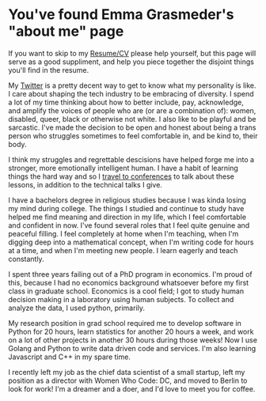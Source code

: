 # You've found Emma Grasmeder's "about me" page

If you want to skip to my [Resume/CV](https://github.com/emmagras/about/blob/master/cv.md) please help yourself, but this page will serve as a good suppliment, and help you piece together the disjoint things you'll find in the resume.

My [Twitter](https://twitter.com/emma_gras) is a pretty decent way to get to know what my personality is like. I care about shaping the tech industry to be embracing of diversity. I spend a lot of my time thinking about how to better include, pay, acknowledge, and amplify the voices of people who are (or are a combination of): women, disabled, queer, black or otherwise not white. I also like to be playful and be sarcastic. I've made the decision to be open and honest about being a trans person who struggles sometimes to feel comfortable in, and be kind to, their body.

I think my struggles and regrettable descisions have helped forge me into a stronger, more emotionally intelligent human. I have a habit of learning things the hard way and so I [travel to conferences](https://github.com/emmagras/about/blob/master/speaking-engagements.md) to talk about these lessons, in addition to the technical talks I give.

I have a bachelors degree in religious studies because I was kinda losing my mind during college. The things I studied and continue to study have helped me find meaning and direction in my life, which I feel comfortable and confident in now. I've found several roles that I feel quite genuine and peaceful filling. I feel completely at home when I'm teaching, when I'm digging deep into a mathematical concept, when I'm writing code for hours at a time, and when I'm meeting new people. I learn eagerly and teach constantly. 

I spent three years failing out of a PhD program in economics. I'm proud of this, because I had no economics background whatsoever before my first class in graduate school. Economics is a cool field; I got to study human decision making in a laboratory using human subjects. To collect and analyze the data, I used python, primarily. 

My research position in grad school required me to develop software in Python for 20 hours, learn statistics for another 20 hours a week, and work on a lot of other projects in another 30 hours during those weeks! Now I use Golang and Python to write data driven code and services. I'm also learning Javascript and C++ in my spare time. 

I recently left my job as the chief data scientist of a small startup, left my position as a director with Women Who Code: DC, and moved to Berlin to look for work! I'm a dreamer and a doer, and I'd love to meet you for coffee.

